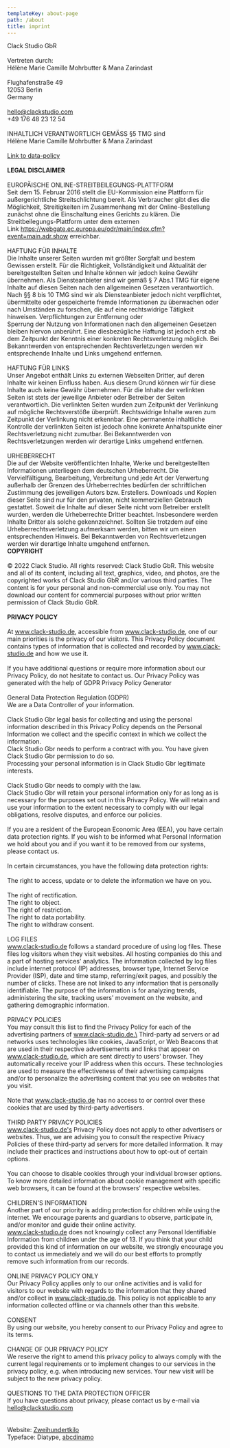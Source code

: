 ```yaml
---
templateKey: about-page
path: /about
title: imprint
---
```

Clack Studio GbR \
\
Vertreten durch: \
Hélène Marie Camille Mohrbutter & Mana Zarindast\
\
Flughafenstraße 49\
12053 Berlin\
Germany\
\
hello@clackstudio.com\
+49 176 48 23 12 54\
\
INHALTLICH VERANTWORTLICH GEMÄSS §5 TMG sind \
Hélène Marie Camille Mohrbutter & Mana Zarindast\
\
[Link to data-policy](/dynamic-pages/data-policy)\
\
**LEGAL DISCLAIMER**\
\
EUROPÄISCHE ONLINE-STREITBEILEGUNGS-PLATTFORM\
Seit dem 15. Februar 2016 stellt die EU-Kommission eine Plattform für außergerichtliche Streitschlichtung bereit. Als Verbraucher gibt dies die Möglichkeit, Streitigkeiten im Zusammenhang mit der Online-Bestellung zunächst ohne die Einschaltung eines Gerichts zu klären. Die Streitbeilegungs-Plattform unter dem externen Link <https://webgate.ec.europa.eu/odr/main/index.cfm?event=main.adr.show> erreichbar.\
\
HAFTUNG FÜR INHALTE\
Die Inhalte unserer Seiten wurden mit größter Sorgfalt und bestem Gewissen erstellt. Für die Richtigkeit, Vollständigkeit und Aktualität der bereitgestellten Seiten und Inhalte können wir jedoch keine Gewähr übernehmen. Als Diensteanbieter sind wir gemäß § 7 Abs.1 TMG für eigene Inhalte auf diesen Seiten nach den allgemeinen Gesetzen verantwortlich. Nach §§ 8 bis 10 TMG sind wir als Diensteanbieter jedoch nicht verpflichtet, übermittelte oder gespeicherte fremde Informationen zu überwachen oder nach Umständen zu forschen, die auf eine rechtswidrige Tätigkeit hinweisen. Verpflichtungen zur Entfernung oder\
Sperrung der Nutzung von Informationen nach den allgemeinen Gesetzen bleiben hiervon unberührt. Eine diesbezügliche Haftung ist jedoch erst ab dem Zeitpunkt der Kenntnis einer konkreten Rechtsverletzung möglich. Bei Bekanntwerden von entsprechenden Rechtsverletzungen werden wir entsprechende Inhalte und Links umgehend entfernen.\
\
HAFTUNG FÜR LINKS\
Unser Angebot enthält Links zu externen Webseiten Dritter, auf deren Inhalte wir keinen Einfluss haben. Aus diesem Grund können wir für diese Inhalte auch keine Gewähr übernehmen. Für die Inhalte der verlinkten Seiten ist stets der jeweilige Anbieter oder Betreiber der Seiten verantwortlich. Die verlinkten Seiten wurden zum Zeitpunkt der Verlinkung auf mögliche Rechtsverstöße überprüft. Rechtswidrige Inhalte waren zum Zeitpunkt der Verlinkung nicht erkennbar. Eine permanente inhaltliche Kontrolle der verlinkten Seiten ist jedoch ohne konkrete Anhaltspunkte einer Rechtsverletzung nicht zumutbar. Bei Bekanntwerden von Rechtsverletzungen werden wir derartige Links umgehend entfernen.\
\
URHEBERRECHT\
Die auf der Website veröffentlichten Inhalte, Werke und bereitgestellten Informationen unterliegen dem deutschen Urheberrecht. Die Vervielfältigung, Bearbeitung, Verbreitung und jede Art der Verwertung außerhalb der Grenzen des Urheberrechtes bedürfen der schriftlichen Zustimmung des jeweiligen Autors bzw. Erstellers. Downloads und Kopien dieser Seite sind nur für den privaten, nicht kommerziellen Gebrauch gestattet. Soweit die Inhalte auf dieser Seite nicht vom Betreiber erstellt wurden, werden die Urheberrechte Dritter beachtet. Insbesondere werden Inhalte Dritter als solche gekennzeichnet. Sollten Sie trotzdem auf eine Urheberrechtsverletzung aufmerksam werden, bitten wir um einen entsprechenden Hinweis. Bei Bekanntwerden von Rechtsverletzungen werden wir derartige Inhalte umgehend entfernen.
\
**COPYRIGHT**\
\
© 2022 Clack Studio. All rights reserved: Clack Studio GbR. This website and all of its content, including all text, graphics, video, and photos, are the copyrighted works of Clack Studio GbR and/or various third parties. The content is for your personal and non-commercial use only. You may not download our content for commercial purposes without prior written permission of Clack Studio GbR.\
\
**PRIVACY POLICY**\
\
At www.clack-studio.de, accessible from www.clack-studio.de, one of our main priorities is the privacy of our visitors. This Privacy Policy document contains types of information that is collected and recorded by www.clack-studio.de and how we use it.\
\
If you have additional questions or require more information about our Privacy Policy, do not hesitate to contact us. Our Privacy Policy was generated with the help of GDPR Privacy Policy Generator\
\
General Data Protection Regulation (GDPR)\
We are a Data Controller of your information.\
\
Clack Studio Gbr legal basis for collecting and using the personal information described in this Privacy Policy depends on the Personal Information we collect and the specific context in which we collect the information. \
Clack Studio Gbr needs to perform a contract with you. You have given Clack Studio Gbr permission to do so. \
Processing your personal information is in Clack Studio Gbr legitimate interests.\
\
Clack Studio Gbr needs to comply with the law.\
Clack Studio Gbr will retain your personal information only for as long as is necessary for the purposes set out in this Privacy Policy. We will retain and use your information to the extent necessary to comply with our legal obligations, resolve disputes, and enforce our policies.\
\
If you are a resident of the European Economic Area (EEA), you have certain data protection rights. If you wish to be informed what Personal Information we hold about you and if you want it to be removed from our systems, please contact us.\
\
In certain circumstances, you have the following data protection rights:\
\
The right to access, update or to delete the information we have on you.\
\
The right of rectification.\
The right to object.\
The right of restriction.\
The right to data portability.\
The right to withdraw consent.\
\
LOG FILES\
www.clack-studio.de follows a standard procedure of using log files. These files log visitors when they visit websites. All hosting companies do this and a part of hosting services' analytics. The information collected by log files include internet protocol (IP) addresses, browser type, Internet Service Provider (ISP), date and time stamp, referring/exit pages, and possibly the number of clicks. These are not linked to any information that is personally identifiable. The purpose of the information is for analyzing trends, administering the site, tracking users' movement on the website, and gathering demographic information.\
\
PRIVACY POLICIES\
You may consult this list to find the Privacy Policy for each of the advertising partners of www.clack-studio.de.\
Third-party ad servers or ad networks uses technologies like cookies, JavaScript, or Web Beacons that are used in their respective advertisements and links that appear on www.clack-studio.de, which are sent directly to users' browser. They automatically receive your IP address when this occurs. These technologies are used to measure the effectiveness of their advertising campaigns and/or to personalize the advertising content that you see on websites that you visit.\
\
Note that www.clack-studio.de has no access to or control over these cookies that are used by third-party advertisers.\
\
THIRD PARTY PRIVACY POLICIES\
www.clack-studio.de's Privacy Policy does not apply to other advertisers or websites. Thus, we are advising you to consult the respective Privacy Policies of these third-party ad servers for more detailed information. It may include their practices and instructions about how to opt-out of certain options.\
\
You can choose to disable cookies through your individual browser options. To know more detailed information about cookie management with specific web browsers, it can be found at the browsers' respective websites.\
\
CHILDREN'S INFORMATION\
Another part of our priority is adding protection for children while using the internet. We encourage parents and guardians to observe, participate in, and/or monitor and guide their online activity.
\
www.clack-studio.de does not knowingly collect any Personal Identifiable Information from children under the age of 13. If you think that your child provided this kind of information on our website, we strongly encourage you to contact us immediately and we will do our best efforts to promptly remove such information from our records.\
\
ONLINE PRIVACY POLICY ONLY\
Our Privacy Policy applies only to our online activities and is valid for visitors to our website with regards to the information that they shared and/or collect in www.clack-studio.de. This policy is not applicable to any information collected offline or via channels other than this website.\
\
CONSENT\
By using our website, you hereby consent to our Privacy Policy and agree to its terms.\
\
CHANGE OF OUR PRIVACY POLICY\
We reserve the right to amend this privacy policy to always comply with the current legal requirements or to implement changes to our services in the privacy policy, e.g. when introducing new services. Your new visit will be subject to the new privacy policy.\
\
QUESTIONS TO THE DATA PROTECTION OFFICER\
If you have questions about privacy, please contact us by e-mail via hello@clackstudio.com\
\
\
Website: [Zweihundertkilo](https://www.200kilo.com)\
Typeface: Diatype, [abcdinamo](https://abcdinamo.com/)
